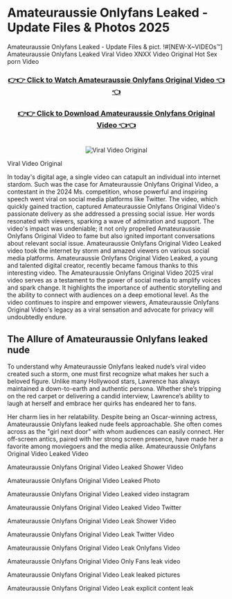# Amateuraussie Onlyfans Leaked - Update Files & Photos 2025

Amateuraussie Onlyfans Leaked - Update Files & pict. !#[NEW-X~VIDEOs™] Amateuraussie Onlyfans Leaked Viral Video XNXX Video Original Hot Sex porn Video
<br>
<div align="center">
<h3><a href="https://links2leaks.com/amateuraussie" rel="nofollow">👉👉 Click to Watch Amateuraussie Onlyfans Original Video 👈👈</a></h3>
<h3><a href="https://links2leaks.com/amateuraussie" rel="nofollow">👉👉 Click to Download Amateuraussie Onlyfans Original Video 👈👈</a></h3>
<br>
<a href="https://links2leaks.com/amateuraussie" rel="nofollow"><img src="https://i.ibb.co/Gkj2r4b/banner.png" alt="Viral Video Original" style="max-width: 100%; display: inline-block;" data-target="animated-image.originalImage"></a>
</div>

Viral Video Original

In today's digital age, a single video can catapult an individual into internet stardom. Such was the case for Amateuraussie Onlyfans Original Video, a contestant in the 2024 Ms. competition, whose powerful and inspiring speech went viral on social media platforms like Twitter.
The video, which quickly gained traction, captured Amateuraussie Onlyfans Original Video's passionate delivery as she addressed a pressing social issue. Her words resonated with viewers, sparking a wave of admiration and support. The video's impact was undeniable; it not only propelled Amateuraussie Onlyfans Original Video to fame but also ignited important conversations about relevant social issue.
Amateuraussie Onlyfans Original Video Leaked video took the internet by storm and amazed viewers on various social media platforms. Amateuraussie Onlyfans Original Video Leaked, a young and talented digital creator, recently became famous thanks to this interesting video.
The Amateuraussie Onlyfans Original Video 2025 viral video serves as a testament to the power of social media to amplify voices and spark change. It highlights the importance of authentic storytelling and the ability to connect with audiences on a deep emotional level. As the video continues to inspire and empower viewers, Amateuraussie Onlyfans Original Video's legacy as a viral sensation and advocate for privacy will undoubtedly endure.

<h2>The Allure of Amateuraussie Onlyfans leaked nude</h2>


To understand why Amateuraussie Onlyfans leaked nude’s viral video created such a storm, one must first recognize what makes her such a beloved figure. Unlike many Hollywood stars, Lawrence has always maintained a down-to-earth and authentic persona. Whether she’s tripping on the red carpet or delivering a candid interview, Lawrence’s ability to laugh at herself and embrace her quirks has endeared her to fans.

Her charm lies in her relatability. Despite being an Oscar-winning actress, Amateuraussie Onlyfans leaked nude feels approachable. She often comes across as the "girl next door" with whom audiences can easily connect. Her off-screen antics, paired with her strong screen presence, have made her a favorite among moviegoers and the media alike.
Amateuraussie Onlyfans Original Video Leaked Video

Amateuraussie Onlyfans Original Video Leaked Shower Video

Amateuraussie Onlyfans Original Video Leaked Photo

Amateuraussie Onlyfans Original Video Leaked video instagram

Amateuraussie Onlyfans Original Video Leaked Video Twitter

Amateuraussie Onlyfans Original Video Leak Shower Video

Amateuraussie Onlyfans Original Video Leak Twitter Video

Amateuraussie Onlyfans Original Video Leak Onlyfans Video

Amateuraussie Onlyfans Original Video Only Fans leak video

Amateuraussie Onlyfans Original Video Leak leaked pictures

Amateuraussie Onlyfans Original Video Leak explicit content leak